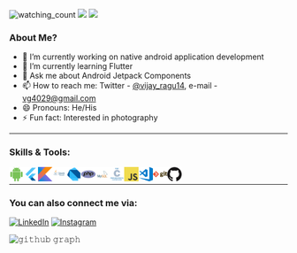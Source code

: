 <p align="left"> 
<img src="https://komarev.com/ghpvc/?username=thenameisvijay&color=brightgreen" alt="watching_count" />
<img src="https://img.shields.io/badge/Lives-India-success" />
<img src="https://img.shields.io/badge/Languages-English%20%26%20Tamil-brightgreen" />
</p>
 
### About Me?

- 🔭 I’m currently working on native android application development
- 🌱 I’m currently learning Flutter
- 💬 Ask me about Android Jetpack Components
- 📫 How to reach me: Twitter - [@vijay_ragu14], e-mail - vg4029@gmail.com
- 😄 Pronouns: He/His
- ⚡ Fun fact: Interested in photography

<hr></hr>

### Skills & Tools:

<div>
<img align="left" alt="Android" width="26px" src="https://raw.githubusercontent.com/github/explore/80688e429a7d4ef2fca1e82350fe8e3517d3494d/topics/android/android.png" />
<img align="left" alt="Android" width="26px" src="https://raw.githubusercontent.com/github/explore/80688e429a7d4ef2fca1e82350fe8e3517d3494d/topics/flutter/flutter.png" />
<img align="left" alt="Kotlin" width="26px" src="https://raw.githubusercontent.com/github/explore/80688e429a7d4ef2fca1e82350fe8e3517d3494d/topics/kotlin/kotlin.png" />
<img align="left" alt="Java" width="26px" src="https://raw.githubusercontent.com/github/explore/80688e429a7d4ef2fca1e82350fe8e3517d3494d/topics/java/java.png" />
<img align="left" alt="Dart" width="26px" src="https://raw.githubusercontent.com/github/explore/80688e429a7d4ef2fca1e82350fe8e3517d3494d/topics/dart/dart.png" />
<img align="left" alt="PHP" width="26px" src="https://raw.githubusercontent.com/github/explore/e94815998e4e0713912fed477a1f346ec04c3da2/topics/php/php.png" />
<img align="left" alt="MySQL" width="26px" src="https://raw.githubusercontent.com/github/explore/80688e429a7d4ef2fca1e82350fe8e3517d3494d/topics/mysql/mysql.png" />
<img align="left" alt="C" width="26px" src="https://raw.githubusercontent.com/github/explore/80688e429a7d4ef2fca1e82350fe8e3517d3494d/topics/c/c.png" />
<img align="left" alt="JavaScript" width="26px" src="https://raw.githubusercontent.com/github/explore/80688e429a7d4ef2fca1e82350fe8e3517d3494d/topics/javascript/javascript.png" />
<img align="left" alt="Visual Studio Code" width="26px" src="https://raw.githubusercontent.com/github/explore/80688e429a7d4ef2fca1e82350fe8e3517d3494d/topics/visual-studio-code/visual-studio-code.png" />
<img align="left" alt="Git" width="26px" src="https://raw.githubusercontent.com/github/explore/80688e429a7d4ef2fca1e82350fe8e3517d3494d/topics/git/git.png" />
<img align="left" alt="GitHub" width="26px" src="https://raw.githubusercontent.com/github/explore/78df643247d429f6cc873026c0622819ad797942/topics/github/github.png" />
</div>

<br>
<hr>

### You can also connect me via:


[![LinkedIn][linkedin-shield]][linkedin-url]
[![Instagram][instagram-shield]][instagram-url]



![𝚐𝚒𝚝𝚑𝚞𝚋 𝚐𝚛𝚊𝚙𝚑](https://activity-graph.herokuapp.com/graph?username=thenameisvijay&theme=react-dark&hide_border=true&area=true)



<!-- social media -->
[@vijay_ragu14]: https://twitter.com/vijay_ragu14
[twitter]: https://twitter.com/vijay_ragu14
[instagram-url]: https://www.instagram.com/the_name_is_vijay_ragu/
[linkedin-url]: https://www.linkedin.com/in/vijay-guru-95b4b070/

<!-- shield -->
[linkedin-shield]: https://img.shields.io/badge/-LinkedIn-%230077B5.svg?style=for-the-badge&logo=linkedin
[instagram-shield]: https://img.shields.io/badge/instagram-%23E4405F.svg?&style=for-the-badge&logo=instagram&logoColor=white

